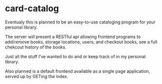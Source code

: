 # card-catalog
Eventualy this is planned to be an easy-to-use cataloging program for your personal library.

The server will present a RESTful api allowing frontend programs to add/remove books, storage locations, users; and checkout books, see a full chekcout history of the books.

Just all the stuff I've wanted to do and or keep track of in my personal library.

Also planned is a default frontend available as a single page application, served up by GETing the index.
